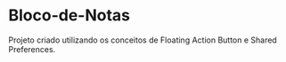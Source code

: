 # Bloco-de-Notas
Projeto criado utilizando os conceitos de Floating Action Button e Shared Preferences.
